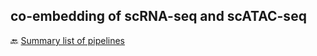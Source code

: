 ## co-embedding of scRNA-seq and scATAC-seq



🔙 [Summary list of pipelines](https://github.com/RCHENLAB/dry-lab-standard/wiki)
